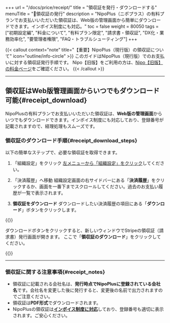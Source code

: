 +++
url = "/docs/price/receipt/"
title = "領収証を発行・ダウンロードする"
menuTitle = "🧾領収証の発行"
description = "NipoPlus（ニポプラス）の有料プランでお支払いいただいた領収証は、Web版の管理画面から簡単にダウンロードできます。インボイス制度にも対応。"
toc = false
weight = 80050
tags = ["初期設定編", "料金について", "有料プラン限定", "請求書・領収証", "DX化・業務効率化", "要管理者権限", "FAQ・トラブルシューティング"]
+++

{{< callout context="note" title="【重要】NipoPlus（現行版）の領収証について" icon="outline/info-circle" >}}
このガイドはNipoPlus（現行版）でのお支払いに対する領収証発行手順です。
Nipo【旧版】をご利用の方は、[Nipo【旧版】の料金ページ](/legacy/system/price/)をご確認ください。
{{< /callout >}}

---

## 領収証はWeb版管理画面からいつでもダウンロード可能{#receipt_download}

NipoPlusの有料プランでお支払いいただいた領収証は、**Web版の管理画面**からいつでもダウンロードできます。インボイス制度にも対応しており、登録番号が記載されますので、経理処理もスムーズです。

### 領収証のダウンロード手順{#receipt_download_steps}

以下の簡単なステップで、必要な領収証を取得できます。

1.  「組織設定」をクリック
    [左メニューから「組織設定」をクリック](/docs/setup/staff-global/rank/#rootSettingBtn)してください。

2.  「決済履歴」へ移動
    組織設定画面の右サイドバーにある「**決済履歴**」をクリックするか、画面を一番下までスクロールしてください。過去のお支払い履歴が一覧で表示されます。

3.  **領収証をダウンロード**
    ダウンロードしたい決済履歴の項目にある「**ダウンロード**」ボタンをクリックします。

{{<icatch filename="img/receipt" msg="必要な領収証をクリックしてダウンロードしてください" alice="pc">}}

ダウンロードボタンをクリックすると、新しいウィンドウでStripeの領収証（請求書）発行画面が開きます。
ここで「**領収証のダウンロード**」をクリックしてください。

{{<iTablet filename="img/stripe-receipt" msg="Stripeの領収証発行画面。「領収証のダウンロード」をクリックして領収証を取得できます" alice="ok">}}

---

### 領収証に関する注意事項{#receipt_notes}

- 領収証に記載される会社名は、**発行時点でNipoPlusに登録されている会社名**です。会社名を変更した後に発行すると、変更後の名前で出力されますのでご注意ください。
- 領収証は**PDF形式**でダウンロードされます。
- NipoPlusの領収証は[**インボイス制度に対応**](/docs/system/business-deal/#invoiceNo)しており、登録番号も適切に表示されます。ご安心ください。
